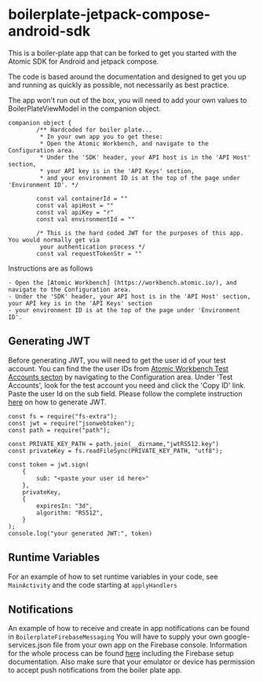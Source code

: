 # boilerplate-jetpack-compose-android-sdk
This is a boiler-plate app that can be forked to get you started with the Atomic SDK for Android and jetpack compose.

The code is based around the documentation and designed to get you up and running as quickly as possible, not necessarily as best practice.

The app won't run out of the box, you will need to add your own values to BoilerPlateViewModel in the companion object.

```
companion object {
        /** Hardcoded for boiler plate...
         * In your own app you to get these:
         * Open the Atomic Workbench, and navigate to the Configuration area.
         * Under the 'SDK' header, your API host is in the 'API Host' section,
         * your API key is in the 'API Keys' section,
         * and your environment ID is at the top of the page under 'Environment ID'. */

        const val containerId = ""
        const val apiHost = ""
        const val apiKey = "r"
        const val environmentId = ""

        /* This is the hard coded JWT for the purposes of this app. You would normally get via
         your authentication process */
        const val requestTokenStr = ""
```

Instructions are as follows

    - Open the [Atomic Workbench] (https://workbench.atomic.io/), and navigate to the Configuration area.
    - Under the 'SDK' header, your API host is in the 'API Host' section, your API key is in the 'API Keys' section
    - your environment ID is at the top of the page under 'Environment ID'.


## Generating JWT
Before generating JWT, you will need to get the user id of your test account.
You can find the the user IDs from [Atomic Workbench Test Accounts secton](https://workbench.atomic.io) 
by navigating to the Configuration area. Under 'Test Accounts', look for the test account you need and click the 'Copy ID' link.
Paste the user Id on the sub field. Please follow the complete instruction [here](https://documentation.atomic.io/sdks/auth-SDK) on how to 
generate JWT.

```
const fs = require("fs-extra");
const jwt = require("jsonwebtoken");
const path = require("path");

const PRIVATE_KEY_PATH = path.join(__dirname,"jwtRS512.key")
const privateKey = fs.readFileSync(PRIVATE_KEY_PATH, "utf8");

const token = jwt.sign(
    {
        sub: "<paste your user id here>"
    },
    privateKey,
    {
        expiresIn: "3d",
        algorithm: "RS512",
    }
);
console.log("your generated JWT:", token)
```


## Runtime Variables

For an example of how to set runtime variables in your code, see `MainActivity` and the code starting
at `applyHandlers`

## Notifications

An example of how to receive and create in app notifications can be found in `BoilerplateFirebaseMessaging`
You will have to supply your own google-services.json file from your own app on the Firebase console.
Information for the whole process can be found [here](https://documentation.atomic.io/sdks/android#notifications)
including the Firebase setup documentation. Also make sure that your emulator or device has permission to accept push notifications
from the boiler plate app.
